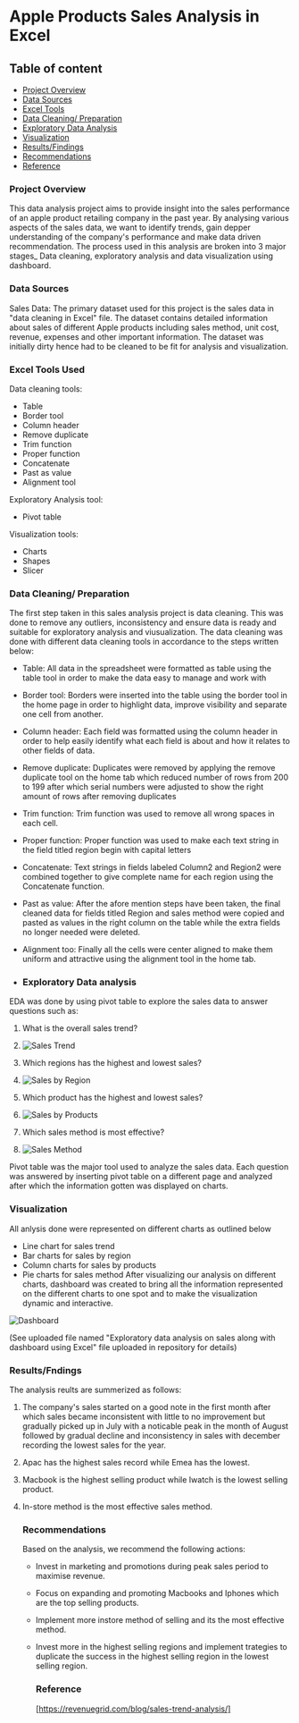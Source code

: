 # Apple Products Sales Analysis in Excel

## Table of content

- [Project Overview](#project-overview)
- [Data Sources](#data-sources)
- [Excel Tools](#excel-tools-used)
- [Data Cleaning/ Preparation](#data-cleaning-/-preparation)
- [Exploratory Data Analysis](#exploratory-data-analysis)
- [Visualization](#visualization)
- [Results/Findings](#results-/-findings)
- [Recommendations](#recommendations)
- [Reference](#reference)
 
  

### Project Overview

This data analysis project aims to provide insight into the sales performance of an apple product retailing company in the past year. By analysing various aspects of the sales data, we want to identify trends, gain depper understanding of the company's performance and make data driven recommendation. The process used in this analysis are broken into 3 major stages_ Data cleaning, exploratory analysis and data visualization using dashboard.

### Data Sources

Sales Data: The primary dataset used for this project is the sales data in "data cleaning in Excel" file. The dataset contains detailed information about sales of different Apple products including sales method, unit cost, revenue, expenses and other important information. The dataset was initially dirty hence had to be cleaned to be fit for analysis and visualization.

### Excel Tools Used


Data cleaning tools:
- Table 
- Border tool 
- Column header 
- Remove duplicate  
- Trim function 
- Proper function 
- Concatenate 
- Past as value 
- Alignment tool

 Exploratory Analysis tool:
 - Pivot table

 Visualization tools:
 - Charts
 - Shapes
 - Slicer


 ### Data Cleaning/ Preparation
 
 
The first step taken in this sales analysis project is data cleaning. This was done to remove any outliers, inconsistency and ensure data is ready and suitable for exploratory analysis and viusualization. The data cleaning was done with different data cleaning tools in accordance to the steps written below:
- Table: All data in the spreadsheet were formatted as table using the table tool in order to make the data easy to manage and work with
- Border tool: Borders were inserted into the table using the border tool in the home page in order to highlight data, improve visibility and separate one cell from another.
- Column header: Each field was formatted using the column header in order to help easily identify what each field is about and how it relates to other fields of data.
- Remove duplicate: Duplicates were removed by applying the remove duplicate tool on the home tab which reduced number of rows from 200 to 199 after which serial numbers were adjusted to show the right amount of rows after removing duplicates
- Trim function: Trim function was used to remove all wrong spaces in each cell.
- Proper function: Proper function was used to make each text string in the field titled region begin with capital letters
- Concatenate: Text strings in fields labeled Column2 and Region2 were combined together to give complete name for each region using the Concatenate function.
- Past as value: After the afore mention steps have been taken, the final cleaned data for fields titled Region and sales method were copied and pasted as values in the right column on the table while the extra fields no longer needed were deleted.
- Alignment too: Finally all the cells were center aligned to make them uniform and attractive using the alignment tool in the home tab.

- ### Exploratory Data analysis

 EDA was done by using pivot table to explore the sales data to answer questions such as:
 1. What is the overall sales trend?
 2. ![Sales Trend](https://github.com/NgoziGoodness/Data-Analysis-in-Excel/assets/164032971/8f3ae465-03e2-4711-a64d-744f1f729964)

 3. Which regions has the highest and lowest sales?
 4. ![Sales by Region](https://github.com/NgoziGoodness/Data-Analysis-in-Excel/assets/164032971/8023d10f-f7da-405b-ba36-ae8c34b9f11f)

 5. Which product has the highest and lowest sales?
 6. ![Sales by Products](https://github.com/NgoziGoodness/Data-Analysis-in-Excel/assets/164032971/deeb9ee3-c256-4758-8949-4d6420114f69)

 7. Which sales method is most effective?
 8. ![Sales Method](https://github.com/NgoziGoodness/Data-Analysis-in-Excel/assets/164032971/e7ba430f-d74f-4862-a19e-d8c9d49dfe94)

 Pivot table was the major tool used to analyze the sales data. Each question was answered by inserting pivot table on a different page and analyzed after which the information gotten was displayed on charts.


### Visualization

All anlysis done were represented on different charts as outlined below
- Line chart for sales trend
- Bar charts for sales by region
- Column charts for sales by products
- Pie charts for sales method
After visualizing our analysis on different charts, dashboard was created to bring all the information represented on the different charts to one spot and to make the visualization dynamic and interactive.

![Dashboard](https://github.com/NgoziGoodness/Data-Analysis-in-Excel/assets/164032971/b3883206-43a7-4998-b53f-cf622a259cd7)

(See uploaded file named "Exploratory data analysis on sales along with dashboard using Excel" file uploaded in repository for details)


  ### Results/Fndings

  The analysis reults are summerized as follows:

  1. The company's sales started on a good note in the first month after which sales became inconsistent with little to no improvement but gradually picked up in July with a noticable peak in the month of August followed 
      by gradual decline and inconsistency in sales with december recording the lowest sales for the year.
  2. Apac has the highest sales record while Emea has the lowest.
  3. Macbook is the highest selling product while Iwatch is the lowest selling product.
  4. In-store method is the most effective sales method.
 
     ### Recommendations

     Based on the analysis, we recommend the following actions:
     - Invest in marketing and promotions during peak sales period to maximise revenue.
     - Focus on expanding and promoting Macbooks and Iphones which are the top selling products.
     - Implement more instore method of selling and its the most effective method.
     - Invest more in the highest selling regions and implement trategies to duplicate the success in the highest selling region in the lowest selling region.
    
       ### Reference
       [https://revenuegrid.com/blog/sales-trend-analysis/]





